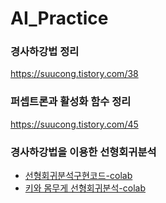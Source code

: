 # AI_Practice
### 경사하강법 정리
https://suucong.tistory.com/38   
### 퍼셉트론과 활성화 함수 정리
https://suucong.tistory.com/45   
### 경사하강법을 이용한 선형회귀분석
- [선형회귀분석구현코드-colab](https://github.com/suucong/AI_Practice/blob/main/LinearRegressionAnalysis/linearRegressionAnalysis.ipynb)   
- [키와 몸무게 선형회귀분석-colab](https://github.com/suucong/AI_Practice/blob/main/LinearRegressionAnalysis/LinearReg_height_weight.ipynb)
